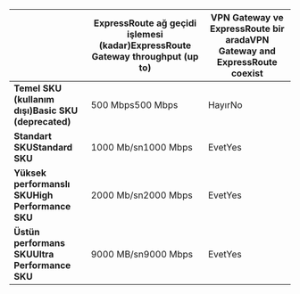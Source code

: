 |  | <span data-ttu-id="960a0-101">**ExpressRoute ağ geçidi işlemesi (kadar)**</span><span class="sxs-lookup"><span data-stu-id="960a0-101">**ExpressRoute Gateway throughput (up to)**</span></span> | <span data-ttu-id="960a0-102">**VPN Gateway ve ExpressRoute bir arada**</span><span class="sxs-lookup"><span data-stu-id="960a0-102">**VPN Gateway and ExpressRoute coexist**</span></span> |
| --- | --- | --- |
| <span data-ttu-id="960a0-103">**Temel SKU (kullanım dışı)**</span><span class="sxs-lookup"><span data-stu-id="960a0-103">**Basic SKU (deprecated)**</span></span> |<span data-ttu-id="960a0-104">500 Mbps</span><span class="sxs-lookup"><span data-stu-id="960a0-104">500 Mbps</span></span> |<span data-ttu-id="960a0-105">Hayır</span><span class="sxs-lookup"><span data-stu-id="960a0-105">No</span></span> |
| <span data-ttu-id="960a0-106">**Standart SKU**</span><span class="sxs-lookup"><span data-stu-id="960a0-106">**Standard SKU**</span></span> |<span data-ttu-id="960a0-107">1000 Mb/sn</span><span class="sxs-lookup"><span data-stu-id="960a0-107">1000 Mbps</span></span> |<span data-ttu-id="960a0-108">Evet</span><span class="sxs-lookup"><span data-stu-id="960a0-108">Yes</span></span> |
| <span data-ttu-id="960a0-109">**Yüksek performanslı SKU**</span><span class="sxs-lookup"><span data-stu-id="960a0-109">**High Performance SKU**</span></span> |<span data-ttu-id="960a0-110">2000 Mb/sn</span><span class="sxs-lookup"><span data-stu-id="960a0-110">2000 Mbps</span></span> |<span data-ttu-id="960a0-111">Evet</span><span class="sxs-lookup"><span data-stu-id="960a0-111">Yes</span></span> |
| <span data-ttu-id="960a0-112">**Üstün performans SKU**</span><span class="sxs-lookup"><span data-stu-id="960a0-112">**Ultra Performance SKU**</span></span> |<span data-ttu-id="960a0-113">9000 MB/sn</span><span class="sxs-lookup"><span data-stu-id="960a0-113">9000 Mbps</span></span> |<span data-ttu-id="960a0-114">Evet</span><span class="sxs-lookup"><span data-stu-id="960a0-114">Yes</span></span> |

